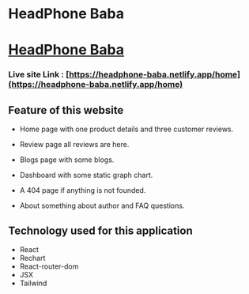 # HeadPhone Baba

# [HeadPhone Baba](https://headphone-baba.netlify.app/home)

### Live site Link : [https://headphone-baba.netlify.app/home](https://headphone-baba.netlify.app/home)
## Feature of this website

* Home page with one product details and three customer reviews.

* Review page all reviews are here.

* Blogs page with some blogs.

* Dashboard with some static graph chart.

* A 404 page if anything is not founded.

* About something about author and FAQ questions.

## Technology used for this application

* React
* Rechart
* React-router-dom
* JSX
* Tailwind